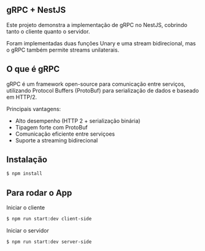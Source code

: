 ## gRPC + NestJS
Este projeto demonstra a implementação de gRPC no NestJS, cobrindo tanto o cliente quanto o servidor.

Foram implementadas duas funções Unary e uma stream bidirecional, mas o gRPC também permite streams unilaterais.

## O que é gRPC
gRPC é um framework open-source para comunicação entre serviços, utilizando Protocol Buffers (ProtoBuf) para serialização de dados e baseado em HTTP/2.

Principais vantagens:
- Alto desempenho (HTTP 2 + serialização binária)
- Tipagem forte com ProtoBuf
- Comunicação eficiente entre serviçoes
- Suporte a streaming bidirecional

## Instalação
```bash
$ npm install
```

## Para rodar o App

Iniciar o cliente
```bash
$ npm run start:dev client-side
```

Iniciar o servidor
```bash
$ npm run start:dev server-side
```
